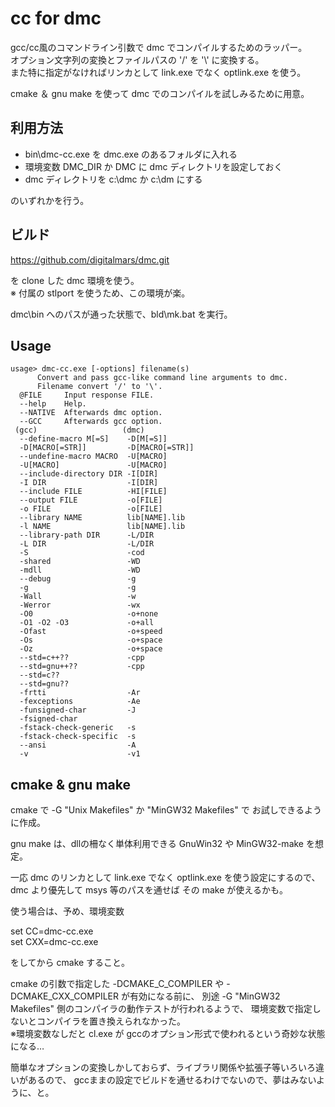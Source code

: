 # cc for dmc

gcc/cc風のコマンドライン引数で dmc でコンパイルするためのラッパー。  
オプション文字列の変換とファイルパスの '/' を '\\' に変換する。  
また特に指定がなければリンカとして link.exe でなく optlink.exe を使う。

cmake ＆ gnu make を使って dmc でのコンパイルを試しみるために用意。

## 利用方法

- bin\dmc-cc.exe を dmc.exe のあるフォルダに入れる
- 環境変数 DMC_DIR か DMC に dmc ディレクトリを設定しておく
- dmc ディレクトリを c:\dmc か c:\dm にする

のいずれかを行う。

## ビルド

https://github.com/digitalmars/dmc.git

を clone した dmc 環境を使う。  
※ 付属の stlport を使うため、この環境が楽。

dmc\bin へのパスが通った状態で、bld\mk.bat を実行。

## Usage

```
usage> dmc-cc.exe [-options] filename(s)
      Convert and pass gcc-like command line arguments to dmc.
      Filename convert '/' to '\'.
  @FILE     Input response FILE.
  --help    Help.
  --NATIVE  Afterwards dmc option.
  --GCC     Afterwards gcc option.
 (gcc)                   (dmc)
  --define-macro M[=S]    -D[M[=S]]
  -D[MACRO[=STR]]         -D[MACRO[=STR]]
  --undefine-macro MACRO  -U[MACRO]
  -U[MACRO]               -U[MACRO]
  --include-directory DIR -I[DIR]
  -I DIR                  -I[DIR]
  --include FILE          -HI[FILE]
  --output FILE           -o[FILE]
  -o FILE                 -o[FILE]
  --library NAME          lib[NAME].lib
  -l NAME                 lib[NAME].lib
  --library-path DIR      -L/DIR
  -L DIR                  -L/DIR
  -S                      -cod
  -shared                 -WD
  -mdll                   -WD
  --debug                 -g
  -g                      -g
  -Wall                   -w
  -Werror                 -wx
  -O0                     -o+none
  -O1 -O2 -O3             -o+all
  -Ofast                  -o+speed
  -Os                     -o+space
  -Oz                     -o+space
  --std=c++??             -cpp
  --std=gnu++??           -cpp
  --std=c??               
  --std=gnu??             
  -frtti                  -Ar
  -fexceptions            -Ae
  -funsigned-char         -J
  -fsigned-char           
  -fstack-check-generic   -s
  -fstack-check-specific  -s
  --ansi                  -A
  -v                      -v1
```

## cmake & gnu make

cmake で -G "Unix Makefiles" か "MinGW32 Makefiles" で
お試しできるように作成。  

gnu make は、dllの柵なく単体利用できる GnuWin32 や MinGW32-make を想定。

一応 dmc のリンカとして link.exe でなく optlink.exe を使う設定にするので、
dmc より優先して msys 等のパスを通せば その make が使えるかも。

使う場合は、予め、環境変数

set CC=dmc-cc.exe  
set CXX=dmc-cc.exe

をしてから cmake すること。

cmake の引数で指定した -DCMAKE_C_COMPILER や -DCMAKE_CXX_COMPILER が有効になる前に、
別途 -G "MinGW32 Makefiles" 側のコンパイラの動作テストが行われるようで、
環境変数で指定しないとコンパイラを置き換えられなかった。  
※環境変数なしだと cl.exe が gccのオプション形式で使われるという奇妙な状態になる…

簡単なオプションの変換しかしておらず、ライブラリ関係や拡張子等いろいろ違いがあるので、
gccままの設定でビルドを通せるわけでないので、夢はみないように、と。
